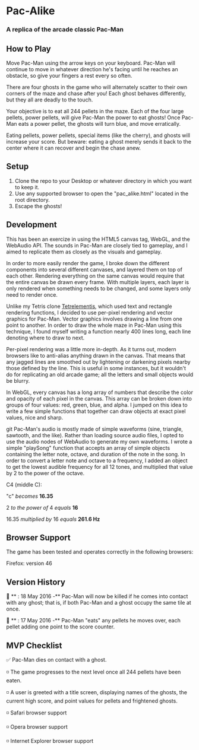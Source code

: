 # Pac-Alike

### A replica of the arcade classic Pac-Man

## How to Play

Move Pac-Man using the arrow keys on your keyboard. Pac-Man will continue to move in whatever direction he's facing until he reaches an obstacle, so give your fingers a rest every so often.

There are four ghosts in the game who will alternately scatter to their own corners of the maze and chase after you! Each ghost behaves differently, but they all are deadly to the touch.

Your objective is to eat all 244 pellets in the maze. Each of the four large pellets, power pellets, will give Pac-Man the power to eat ghosts! Once Pac-Man eats a power pellet, the ghosts will turn blue, and move erratically.

Eating pellets, power pellets, special items (like the cherry), and ghosts will increase your score. But beware: eating a ghost merely sends it back to the center where it can recover and begin the chase anew.

## Setup

1. Clone the repo to your Desktop or whatever directory in which you want to keep it.
2. Use any supported browser to open the "pac_alike.html" located in the root directory.
3. Escape the ghosts!

## Development

This has been an exercize in using the HTML5 canvas tag, WebGL, and the WebAudio API. The sounds in Pac-Man are closely tied to gameplay, and I aimed to replicate them as closely as the visuals and gameplay.

In order to more easily render the game, I broke down the different components into several different canvases, and layered them on top of each other. Rendering everything on the same canvas would require that the entire canvas be drawn every frame. With multiple layers, each layer is only rendered when something needs to be changed, and some layers only need to render once.

Unlike my Tetris clone <a href="github/peternatewood/tetrelementis">Tetrelementis</a>, which used text and rectangle rendering functions, I decided to use per-pixel rendering and vector graphics for Pac-Man. Vector graphics involves drawing a line from one point to another. In order to draw the whole maze in Pac-Man using this technique, I found myself writing a function nearly 400 lines long, each line denoting where to draw to next.

Per-pixel rendering was a little more in-depth. As it turns out, modern browsers like to anti-alias anything drawn in the canvas. That means that any jagged lines are smoothed out by lightening or darkening pixels nearby those defined by the line. This is useful in some instances, but it wouldn't do for replicating an old arcade game; all the letters and small objects would be blurry.

In WebGL, every canvas has a long array of numbers that describe the color and opacity of each pixel in the canvas. This array can be broken down into groups of four values: red, green, blue, and alpha. I jumped on this idea to write a few simple functions that together can draw objects at exact pixel values, nice and sharp.

git Pac-Man's audio is mostly made of simple waveforms (sine, triangle, sawtooth, and the like). Rather than loading source audio files, I opted to use the audio nodes of WebAudio to generate my own waveforms. I wrote a simple "playSong" function that accepts an array of simple objects containing the letter note, octave, and duration of the note in the song. In order to convert a letter note and octave to a frequency, I added an object to get the lowest audible frequency for all 12 tones, and multiplied that value by 2 to the power of the octave.

C4 (middle C):

"c" _becomes_ **16.35**

2 _to the power of_ 4 _equals_ **16**

16.35 _multiplied by_ 16 _equals_ **261.6 Hz**

## Browser Support

The game has been tested and operates correctly in the following browsers:

Firefox: version 46

## Version History

:large_blue_diamond: ** : 18 May 2016 -** Pac-Man will now be killed if he comes into contact with any ghost; that is, if both Pac-Man and a ghost occupy the same tile at once.

:small_red_triangle_down: ** : 17 May 2016 -** Pac-Man "eats" any pellets he moves over, each pellet adding one point to the score counter.

## MVP Checklist

:white_check_mark: Pac-Man dies on contact with a ghost.

:white_medium_small_square: The game progresses to the next level once all 244 pellets have been eaten.

:white_medium_small_square: A user is greeted with a title screen, displaying names of the ghosts, the current high score, and point values for pellets and frightened ghosts.

:white_medium_small_square: Safari browser support

:white_medium_small_square: Opera browser support

:white_medium_small_square: Internet Explorer browser support
